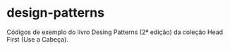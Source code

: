 # design-patterns

Códigos de exemplo do livro Desing Patterns (2ª edição) da coleção Head First (Use a Cabeça).
